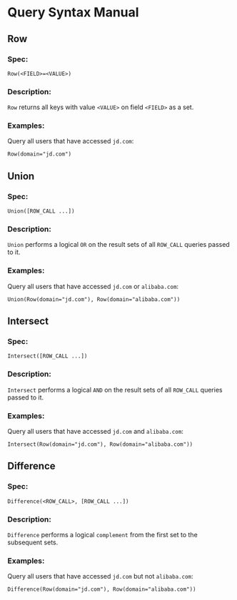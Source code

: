 # Query Syntax Manual

## Row
### Spec:
```
Row(<FIELD>=<VALUE>)
```
### Description:
`Row` returns all keys with value `<VALUE>` on field `<FIELD>` as a set.

### Examples:
Query all users that have accessed `jd.com`:
```
Row(domain="jd.com")
```

## Union
### Spec:
```
Union([ROW_CALL ...])
```
### Description:
`Union` performs a logical `OR` on the result sets of all `ROW_CALL` queries passed to it.

### Examples:
Query all users that have accessed `jd.com` or `alibaba.com`:
```
Union(Row(domain="jd.com"), Row(domain="alibaba.com"))
```

## Intersect
### Spec:
```
Intersect([ROW_CALL ...])
```
### Description:
`Intersect` performs a logical `AND` on the result sets of all `ROW_CALL` queries passed to it.

### Examples:
Query all users that have accessed `jd.com` and `alibaba.com`:
```
Intersect(Row(domain="jd.com"), Row(domain="alibaba.com"))
```

## Difference
### Spec:
```
Difference(<ROW_CALL>, [ROW_CALL ...])
```
### Description:
`Difference` performs a logical `complement` from the first set to the subsequent sets.

### Examples:
Query all users that have accessed `jd.com` but not `alibaba.com`:
```
Difference(Row(domain="jd.com"), Row(domain="alibaba.com"))
```
